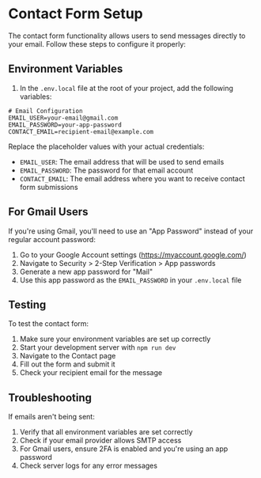 # Contact Form Setup

The contact form functionality allows users to send messages directly to your email. Follow these steps to configure it properly:

## Environment Variables

1. In the `.env.local` file at the root of your project, add the following variables:

```
# Email Configuration
EMAIL_USER=your-email@gmail.com
EMAIL_PASSWORD=your-app-password
CONTACT_EMAIL=recipient-email@example.com
```

Replace the placeholder values with your actual credentials:

- `EMAIL_USER`: The email address that will be used to send emails
- `EMAIL_PASSWORD`: The password for that email account
- `CONTACT_EMAIL`: The email address where you want to receive contact form submissions

## For Gmail Users

If you're using Gmail, you'll need to use an "App Password" instead of your regular account password:

1. Go to your Google Account settings (https://myaccount.google.com/)
2. Navigate to Security > 2-Step Verification > App passwords
3. Generate a new app password for "Mail"
4. Use this app password as the `EMAIL_PASSWORD` in your `.env.local` file

## Testing

To test the contact form:

1. Make sure your environment variables are set up correctly
2. Start your development server with `npm run dev`
3. Navigate to the Contact page
4. Fill out the form and submit it
5. Check your recipient email for the message

## Troubleshooting

If emails aren't being sent:

1. Verify that all environment variables are set correctly
2. Check if your email provider allows SMTP access
3. For Gmail users, ensure 2FA is enabled and you're using an app password
4. Check server logs for any error messages 